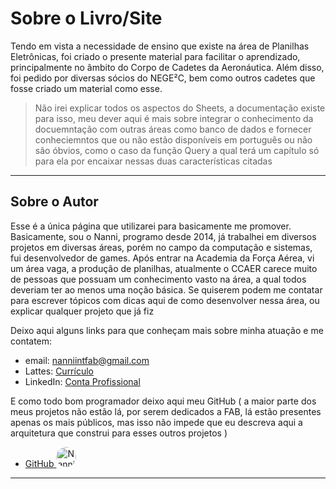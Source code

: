 # Sobre o Livro/Site

Tendo em vista a necessidade de ensino que existe na área de Planilhas Eletrônicas, foi criado o presente material para facilitar o aprendizado, principalmente no âmbito do Corpo de Cadetes da Aeronáutica. Além disso, foi pedido por diversas sócios do NEGE²C, bem como outros cadetes que fosse criado um material como esse.

> Não irei explicar todos os aspectos do Sheets, a documentação existe para isso, meu dever aqui é mais sobre integrar o conhecimento da docuemntação com outras áreas como banco de dados e fornecer conheciemntos que ou não estão disponíveis em português ou não são óbvios, como o caso da função Query a qual terá um capítulo só para ela por encaixar nessas duas características citadas

---

## Sobre o Autor

Esse é a única página que utilizarei para basicamente me promover. Basicamente, sou o Nanni, programo desde 2014, já trabalhei em diversos projetos em diversas áreas, porém no campo da computação e sistemas, fui desenvolvedor de games. Após entrar na Academia da Força Aérea, vi um área vaga, a produção de planilhas, atualmente o CCAER carece muito de pessoas que possuam um conhecimento vasto na área, a qual todos deveriam ter ao menos uma noção básica.
Se quiserem podem me contatar para escrever tópicos com dicas aqui de como desenvolver nessa área, ou explicar qualquer projeto que já fiz

Deixo aqui alguns links para que conheçam mais sobre minha atuação e me contatem:

- email: <nanniintfab@gmail.com>
- Lattes: [Currículo](https://lattes.cnpq.br/2658031034262091)
- LinkedIn: [Conta Profissional](https://www.linkedin.com/in/jo%C3%A3o-pedro-santos-nanni-328857285/)

E como todo bom programador deixo aqui meu GitHub ( a maior parte dos meus projetos não estão lá, por serem dedicados a FAB, lá estão presentes apenas os mais públicos, mas isso não impede que eu descreva aqui a arquitetura que construi para esses outros projetos )

- [GitHub <img src="https://avatars.githubusercontent.com/u/121840951?v=4" alt="Nanni Icon" style="height: 2rem; width: 2rem; border-radius: 1rem"/>](https://github.com/userNanni)

---
